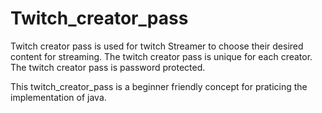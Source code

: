 ﻿# Twitch_creator_pass

Twitch creator pass is used for twitch Streamer to choose their desired content for streaming.
The twitch creator pass is unique for each creator. 
The twitch creator pass is password protected.


This twitch_creator_pass is a beginner friendly concept for praticing the implementation of java.

